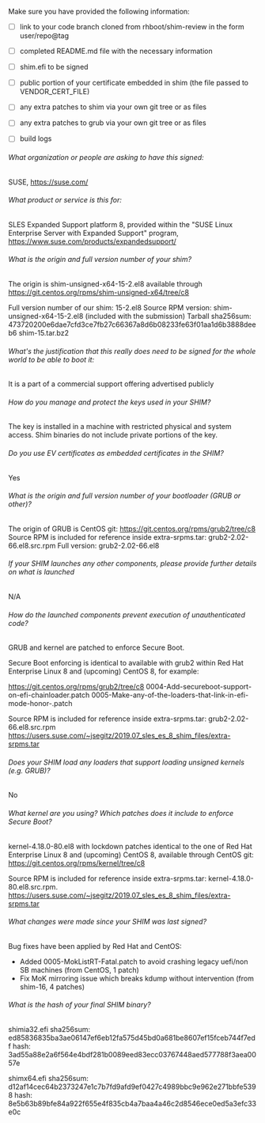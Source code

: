 Make sure you have provided the following information:

 - [ ] link to your code branch cloned from rhboot/shim-review in the form user/repo@tag
 - [ ] completed README.md file with the necessary information
 - [ ] shim.efi to be signed
 - [ ] public portion of your certificate embedded in shim (the file passed to VENDOR_CERT_FILE)
 - [ ] any extra patches to shim via your own git tree or as files
 - [ ] any extra patches to grub via your own git tree or as files
 - [ ] build logs


###### What organization or people are asking to have this signed:
SUSE, https://suse.com/

###### What product or service is this for:
SLES Expanded Support platform 8, provided within the 
"SUSE Linux Enterprise Server with Expanded Support" program,
https://www.suse.com/products/expandedsupport/

###### What is the origin and full version number of your shim?
The origin is shim-unsigned-x64-15-2.el8 available through https://git.centos.org/rpms/shim-unsigned-x64/tree/c8

Full version number of our shim: 15-2.el8
Source RPM version: shim-unsigned-x64-15-2.el8 (included with the submission)
Tarball sha256sum:
473720200e6dae7cfd3ce7fb27c66367a8d6b08233fe63f01aa1d6b3888deeb6  shim-15.tar.bz2

###### What's the justification that this really does need to be signed for the whole world to be able to boot it:
It is a part of a commercial support offering advertised publicly

###### How do you manage and protect the keys used in your SHIM?
The key is installed in a machine with restricted physical and system access.
Shim binaries do not include private portions of the key.

###### Do you use EV certificates as embedded certificates in the SHIM?
Yes

###### What is the origin and full version number of your bootloader (GRUB or other)?
The origin of GRUB is CentOS git: https://git.centos.org/rpms/grub2/tree/c8
Source RPM is included for reference inside extra-srpms.tar: grub2-2.02-66.el8.src.rpm
Full version: grub2-2.02-66.el8

###### If your SHIM launches any other components, please provide further details on what is launched
N/A

###### How do the launched components prevent execution of unauthenticated code?
GRUB and kernel are patched to enforce Secure Boot.

  Secure Boot enforcing is identical to available with grub2 within 
  Red Hat Enterprise Linux 8 and (upcoming) CentOS 8, for example:

  https://git.centos.org/rpms/grub2/tree/c8
  0004-Add-secureboot-support-on-efi-chainloader.patch
  0005-Make-any-of-the-loaders-that-link-in-efi-mode-honor-.patch

  Source RPM is included for reference inside extra-srpms.tar: grub2-2.02-66.el8.src.rpm
  https://users.suse.com/~jsegitz/2019.07_sles_es_8_shim_files/extra-srpms.tar

###### Does your SHIM load any loaders that support loading unsigned kernels (e.g. GRUB)?

No

###### What kernel are you using? Which patches does it include to enforce Secure Boot?

kernel-4.18.0-80.el8 with lockdown patches identical to the one of Red Hat Enterprise
Linux 8 and (upcoming) CentOS 8, available through CentOS git: https://git.centos.org/rpms/kernel/tree/c8

Source RPM is included for reference inside extra-srpms.tar: kernel-4.18.0-80.el8.src.rpm.
https://users.suse.com/~jsegitz/2019.07_sles_es_8_shim_files/extra-srpms.tar

###### What changes were made since your SHIM was last signed?

Bug fixes have been applied by Red Hat and CentOS:

- Added 0005-MokListRT-Fatal.patch to avoid crashing legacy uefi/non SB machines (from CentOS, 1 patch)
- Fix MoK mirroring issue which breaks kdump without intervention (from shim-16, 4 patches)

###### What is the hash of your final SHIM binary?

shimia32.efi
sha256sum: ed85836835ba3ae06147ef6eb12fa575d45bd0a681be8607ef15fceb744f7edf
hash: 3ad55a88e2a6f564e4bdf281b0089eed83ecc03767448aed577788f3aea0057e

shimx64.efi
sha256sum: d12af14cec64b2373247e1c7b7fd9afd9ef0427c4989bbc9e962e271bbfe5398
hash: 8e5b63b89bfe84a922f655e4f835cb4a7baa4a46c2d8546ece0ed5a3efc33e0c

